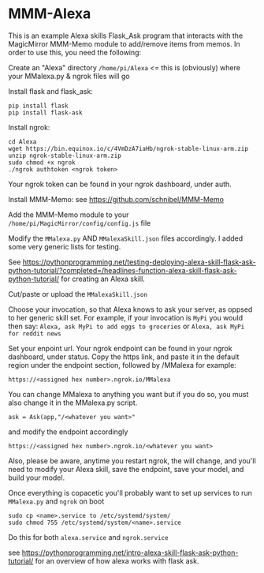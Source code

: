 # MMM-Alexa
This is an example Alexa skills Flask_Ask program that interacts with the MagicMirror MMM-Memo module to add/remove items from memos. In order to use this, you need the following:

Create an "Alexa" directory `/home/pi/Alexa` <= this is (obviously) where your MMalexa.py & ngrok files will go

Install flask and flask_ask:

```
pip install flask
pip install flask-ask
```

Install ngrok:

```
cd Alexa
wget https://bin.equinox.io/c/4VmDzA7iaHb/ngrok-stable-linux-arm.zip
unzip ngrok-stable-linux-arm.zip
sudo chmod +x ngrok
./ngrok authtoken <ngrok token>
```
Your ngrok token can be found in your ngrok dashboard, under auth.

Install MMM-Memo: see https://github.com/schnibel/MMM-Memo

Add the MMM-Memo module to your `/home/pi/MagicMirror/config/config.js` file

Modify the `MMalexa.py` AND `MMalexaSkill.json` files accordingly. I added some very generic lists for testing.

See https://pythonprogramming.net/testing-deploying-alexa-skill-flask-ask-python-tutorial/?completed=/headlines-function-alexa-skill-flask-ask-python-tutorial/ for creating an Alexa skill.

Cut/paste or upload the `MMalexaSkill.json`

Choose your invocation, so that Alexa knows to ask your server, as oppsed to her generic skill set. For example, if your invocation is `MyPi` you would then say: `Alexa, ask MyPi to add eggs to groceries` or `Alexa, ask MyPi for reddit news`

Set your enpoint url. Your ngrok endpoint can be found in your ngrok dashboard, under status. Copy the https link, and paste it in the default region under the endpoint section, followed by /MMalexa for example:

```
https://<assigned hex number>.ngrok.io/MMalexa
```

You can change MMalexa to anything you want but if you do so, you must also change it in the MMalexa.py script.

```
ask = Ask(app,"/<whatever you want>"
```
and modify the endpoint accordingly

```
https://<assigned hex number>.ngrok.io/<whatever you want>
```

Also, please be aware, anytime you restart ngrok, the <assigned hex number> will change, and you'll need to modify your Alexa skill, save the endpoint, save your model, and build your model.
  
Once everything is copacetic you'll probably want to set up services to run `MMalexa.py` and `ngrok` on boot

```
sudo cp <name>.service to /etc/systemd/system/
sudo chmod 755 /etc/systemd/system/<name>.service
```

Do this for both `alexa.service` and `ngrok.service`

see https://pythonprogramming.net/intro-alexa-skill-flask-ask-python-tutorial/ for an overview of how alexa works with flask ask.



